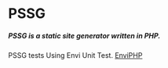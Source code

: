# PSSG
##### PSSG is a static site generator written in PHP.

PSSG tests Using Envi Unit Test.
[EnviPHP](http://www.enviphp.net/)

